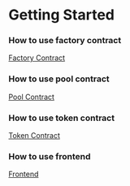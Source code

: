 # Getting Started

### How to use factory contract
[Factory Contract](factory/README.md)


### How to use pool contract
[Pool Contract](pool/README.md)

### How to use token contract
[Token Contract](token/README.md)

### How to use frontend
[Frontend](frontend/README.md)


